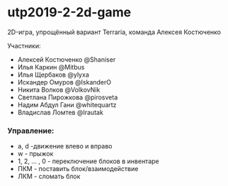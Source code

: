 # utp2019-2-2d-game
2D-игра, упрощённый вариант Terraria, команда Алексея Костюченко

Участники:
* Алексей Костюченко @Shaniser
* Илья Каркин @Mitbus
* Илья Щербаков @ylyxa
* Искандер Омуров @IskanderO
* Никита Волков @VolkovNik
* Светлана Пирожкова @pirosveta
* Надим Абдул Гани @whitequartz
* Владислав Ломтев @Irautak



### Управление:
* a, d -движение влево и вправо
* w - прыжок
* 1, 2, ... , 0 - переключение блоков в инвентаре
* ПКМ - поставить блок/взаимодействие
* ЛКМ - сломать блок
